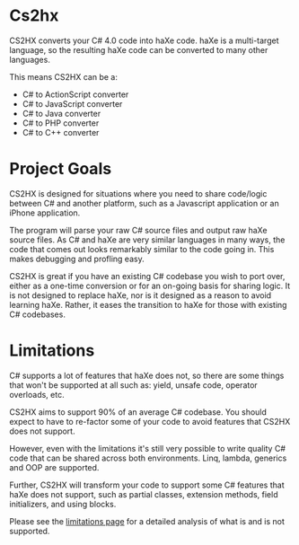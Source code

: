 # Cs2hx

CS2HX converts your C# 4.0 code into haXe code. haXe is a multi-target language, so the resulting haXe code can be converted to many other languages.

This means CS2HX can be a:
- C# to ActionScript converter
- C# to JavaScript converter
- C# to Java converter
- C# to PHP converter
- C# to C++ converter


# Project Goals

CS2HX is designed for situations where you need to share code/logic between C# and another platform, such as a Javascript application or an iPhone application.

The program will parse your raw C# source files and output raw haXe source files. As C# and haXe are very similar languages in many ways, the code that comes out looks remarkably similar to the code going in. This makes debugging and profling easy.

CS2HX is great if you have an existing C# codebase you wish to port over, either as a one-time conversion or for an on-going basis for sharing logic. It is not designed to replace haXe, nor is it designed as a reason to avoid learning haXe. Rather, it eases the transition to haXe for those with existing C# codebases.

# Limitations

C# supports a lot of features that haXe does not, so there are some things that won't be supported at all such as: yield, unsafe code, operator overloads, etc.

CS2HX aims to support 90% of an average C# codebase. You should expect to have to re-factor some of your code to avoid features that CS2HX does not support.

However, even with the limitations it's still very possible to write quality C# code that can be shared across both environments. Linq, lambda, generics and OOP are supported.

Further, CS2HX will transform your code to support some C# features that haXe does not support, such as partial classes, extension methods, field initializers, and using blocks.

Please see the [limitations page](https://github.com/FizzerWL/Cs2hx/wiki/Limitations) for a detailed analysis of what is and is not supported.
